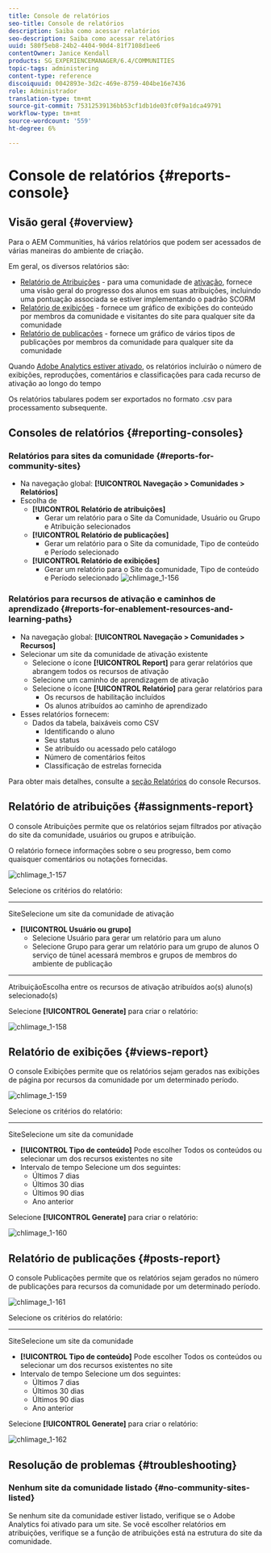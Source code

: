 ```yaml
---
title: Console de relatórios
seo-title: Console de relatórios
description: Saiba como acessar relatórios
seo-description: Saiba como acessar relatórios
uuid: 580f5eb8-24b2-4404-90d4-81f7108d1ee6
contentOwner: Janice Kendall
products: SG_EXPERIENCEMANAGER/6.4/COMMUNITIES
topic-tags: administering
content-type: reference
discoiquuid: 0042893e-3d2c-469e-8759-404be16e7436
role: Administrador
translation-type: tm+mt
source-git-commit: 75312539136bb53cf1db1de03fc0f9a1dca49791
workflow-type: tm+mt
source-wordcount: '559'
ht-degree: 6%

---
```



# Console de relatórios {#reports-console}

## Visão geral {#overview}

Para o AEM Communities, há vários relatórios que podem ser acessados de várias maneiras do ambiente de criação.

Em geral, os diversos relatórios são:

* [Relatório de Atribuições](#assignments-report)  - para uma comunidade de  [ativação](overview.md#enablement-community), fornece uma visão geral do progresso dos alunos em suas atribuições, incluindo uma pontuação associada se estiver implementando o padrão SCORM
* [Relatório de exibições](#views-report)  - fornece um gráfico de exibições do conteúdo por membros da comunidade e visitantes do site para qualquer site da comunidade
* [Relatório de publicações](#posts-report)  - fornece um gráfico de vários tipos de publicações por membros da comunidade para qualquer site da comunidade

Quando [Adobe Analytics estiver ativado](sites-console.md#analytics), os relatórios incluirão o número de exibições, reproduções, comentários e classificações para cada recurso de ativação ao longo do tempo

Os relatórios tabulares podem ser exportados no formato .csv para processamento subsequente.

## Consoles de relatórios {#reporting-consoles}

### Relatórios para sites da comunidade {#reports-for-community-sites}

* Na navegação global: **[!UICONTROL Navegação > Comunidades > Relatórios]**
* Escolha de
   * **[!UICONTROL Relatório de atribuições]**
      * Gerar um relatório para o Site da Comunidade, Usuário ou Grupo e Atribuição selecionados
   * **[!UICONTROL Relatório de publicações]**
      * Gerar um relatório para o Site da comunidade, Tipo de conteúdo e Período selecionado
   * **[!UICONTROL Relatório de exibições]**
      * Gerar um relatório para o Site da comunidade, Tipo de conteúdo e Período selecionado
         ![chlimage_1-156](assets/chlimage_1-156.png)

### Relatórios para recursos de ativação e caminhos de aprendizado {#reports-for-enablement-resources-and-learning-paths}

* Na navegação global: **[!UICONTROL Navegação > Comunidades > Recursos]**
* Selecionar um site da comunidade de ativação existente
   * Selecione o ícone **[!UICONTROL Report]** para gerar relatórios que abrangem todos os recursos de ativação
   * Selecione um caminho de aprendizagem de ativação
   * Selecione o ícone **[!UICONTROL Relatório]** para gerar relatórios para
      * Os recursos de habilitação incluídos
      * Os alunos atribuídos ao caminho de aprendizado
* Esses relatórios fornecem:
   * Dados da tabela, baixáveis como CSV
      * Identificando o aluno
      * Seu status
      * Se atribuído ou acessado pelo catálogo
      * Número de comentários feitos
      * Classificação de estrelas fornecida

Para obter mais detalhes, consulte a [seção Relatórios](resources.md#report) do console Recursos.

## Relatório de atribuições {#assignments-report}

O console Atribuições permite que os relatórios sejam filtrados por ativação do site da comunidade, usuários ou grupos e atribuição.

O relatório fornece informações sobre o seu progresso, bem como quaisquer comentários ou notações fornecidas.

![chlimage_1-157](assets/chlimage_1-157.png)

Selecione os critérios do relatório:

* ****
SiteSelecione um site da comunidade de ativação
* **[!UICONTROL Usuário ou grupo]**
   * Selecione Usuário para gerar um relatório para um aluno
   * Selecione Grupo para gerar um relatório para um grupo de alunos
O serviço de túnel acessará membros e grupos de membros do ambiente de publicação
* ****
AtribuiçãoEscolha entre os recursos de ativação atribuídos ao(s) aluno(s) selecionado(s)

Selecione **[!UICONTROL Generate]** para criar o relatório:

![chlimage_1-158](assets/chlimage_1-158.png)

## Relatório de exibições {#views-report}

O console Exibições permite que os relatórios sejam gerados nas exibições de página por recursos da comunidade por um determinado período.

![chlimage_1-159](assets/chlimage_1-159.png)

Selecione os critérios do relatório:

* ****
SiteSelecione um site da comunidade
* **[!UICONTROL Tipo de conteúdo]**
Pode escolher Todos os conteúdos ou selecionar um dos recursos existentes no site
* Intervalo de tempo
Selecione um dos seguintes:
   * Últimos 7 dias
   * Últimos 30 dias
   * Últimos 90 dias
   * Ano anterior

Selecione **[!UICONTROL Generate]** para criar o relatório:

![chlimage_1-160](assets/chlimage_1-160.png)

## Relatório de publicações {#posts-report}

O console Publicações permite que os relatórios sejam gerados no número de publicações para recursos da comunidade por um determinado período.

![chlimage_1-161](assets/chlimage_1-161.png)

Selecione os critérios do relatório:

* ****
SiteSelecione um site da comunidade
* **[!UICONTROL Tipo de conteúdo]**
Pode escolher Todos os conteúdos ou selecionar um dos recursos existentes no site
* Intervalo de tempo
Selecione um dos seguintes:
   * Últimos 7 dias
   * Últimos 30 dias
   * Últimos 90 dias
   * Ano anterior

Selecione **[!UICONTROL Generate]** para criar o relatório:

![chlimage_1-162](assets/chlimage_1-162.png)

## Resolução de problemas {#troubleshooting}

### Nenhum site da comunidade listado {#no-community-sites-listed}

Se nenhum site da comunidade estiver listado, verifique se o Adobe Analytics foi ativado para um site. Se você escolher relatórios em atribuições, verifique se a função de atribuições está na estrutura do site da comunidade.
